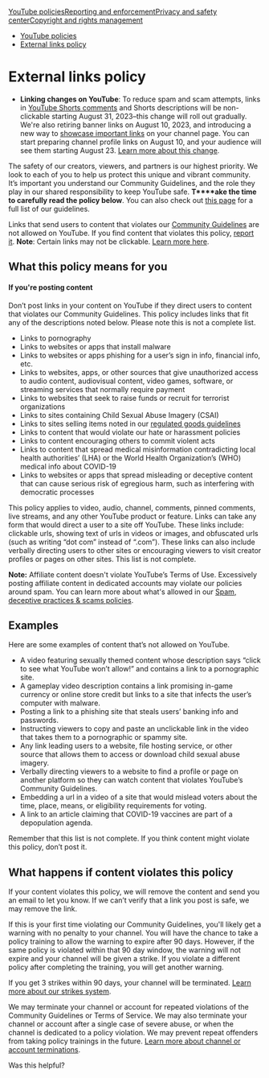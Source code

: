 [YouTube policies](/youtube/topic/2803176?hl=en&ref_topic=6151248,3230811,3256124,)[Reporting and enforcement](/youtube/topic/2803138?hl=en&ref_topic=6151248,3230811,3256124,)[Privacy and safety center](/youtube/topic/2803240?hl=en&ref_topic=6151248,3230811,3256124,)[Copyright and rights management](/youtube/topic/2676339?hl=en&ref_topic=6151248,3230811,3256124,)
    

*   [YouTube policies](/youtube/topic/2803176?hl=en&ref_topic=6151248)
*   [External links policy](/youtube/answer/9054257)

External links policy
=====================

*   **Linking changes on YouTube**: To reduce spam and scam attempts, links in [YouTube Shorts comments](/youtube/answer/12816427) and Shorts descriptions will be non-clickable starting August 31, 2023–this change will roll out gradually. We're also retiring banner links on August 10, 2023, and introducing a new way to [showcase important links](/youtube?p=channel_profile_links) on your channel page. You can start preparing channel profile links on August 10, and your audience will see them starting August 23. [Learn more about this change](https://yt.be/help/links).

The safety of our creators, viewers, and partners is our highest priority. We look to each of you to help us protect this unique and vibrant community. It’s important you understand our Community Guidelines, and the role they play in our shared responsibility to keep YouTube safe. **T****ake the time to carefully read the policy below**. You can also check out [this page](/youtube/answer/9288567) for a full list of our guidelines.

Links that send users to content that violates our [Community Guidelines](/youtube/answer/9288567) are not allowed on YouTube. If you find content that violates this policy, [report it](/youtube/answer/2802027). **Note**: Certain links may not be clickable. [Learn more here](/youtube/answer/13748639#clickable).

What this policy means for you
------------------------------

#### If you're posting content

Don’t post links in your content on YouTube if they direct users to content that violates our Community Guidelines. This policy includes links that fit any of the descriptions noted below. Please note this is not a complete list.

*   Links to pornography
*   Links to websites or apps that install malware
*   Links to websites or apps phishing for a user’s sign in info, financial info, etc.
*   Links to websites, apps, or other sources that give unauthorized access to audio content, audiovisual content, video games, software, or streaming services that normally require payment
*   Links to websites that seek to raise funds or recruit for terrorist organizations
*   Links to sites containing Child Sexual Abuse Imagery (CSAI)
*   Links to sites selling items noted in our [regulated goods guidelines](/youtube/answer/9229611)
*   Links to content that would violate our hate or harassment policies
*   Links to content encouraging others to commit violent acts
*   Links to content ​​that spread medical misinformation contradicting local health authorities’ (LHA) or the World Health Organization’s (WHO) medical info about COVID-19
*   Links to websites or apps that spread misleading or deceptive content that can cause serious risk of egregious harm, such as interfering with democratic processes

This policy applies to video, audio, channel, comments, pinned comments, live streams, and any other YouTube product or feature. Links can take any form that would direct a user to a site off YouTube. These links include: clickable urls, showing text of urls in videos or images, and obfuscated urls (such as writing “dot com” instead of “.com”). These links can also include verbally directing users to other sites or encouraging viewers to visit creator profiles or pages on other sites. This list is not complete.

**Note:** Affiliate content doesn't violate YouTube’s Terms of Use. Excessively posting affiliate content in dedicated accounts may violate our policies around spam. You can learn more about what's allowed in our [Spam, deceptive practices & scams policies](/youtube/answer/2801973).

Examples
--------

Here are some examples of content that’s not allowed on YouTube.

*   A video featuring sexually themed content whose description says “click to see what YouTube won’t allow!” and contains a link to a pornographic site.
*   A gameplay video description contains a link promising in-game currency or online store credit but links to a site that infects the user’s computer with malware.
*   Posting a link to a phishing site that steals users’ banking info and passwords.
*   Instructing viewers to copy and paste an unclickable link in the video that takes them to a pornographic or spammy site.
*   Any link leading users to a website, file hosting service, or other source that allows them to access or download child sexual abuse imagery.
*   Verbally directing viewers to a website to find a profile or page on another platform so they can watch content that violates YouTube’s Community Guidelines.
*   Embedding a url in a video of a site that would mislead voters about the time, place, means, or eligibility requirements for voting.
*   A link to an article claiming that COVID-19 vaccines are part of a depopulation agenda.

Remember that this list is not complete. If you think content might violate this policy, don’t post it.

What happens if content violates this policy
--------------------------------------------

If your content violates this policy, we will remove the content and send you an email to let you know. If we can’t verify that a link you post is safe, we may remove the link.

If this is your first time violating our Community Guidelines, you'll likely get a warning with no penalty to your channel. You will have the chance to take a policy training to allow the warning to expire after 90 days. However, if the same policy is violated within that 90 day window, the warning will not expire and your channel will be given a strike. If you violate a different policy after completing the training, you will get another warning.

If you get 3 strikes within 90 days, your channel will be terminated. [Learn more about our strikes system](/youtube/answer/2802032).

We may terminate your channel or account for repeated violations of the Community Guidelines or Terms of Service. We may also terminate your channel or account after a single case of severe abuse, or when the channel is dedicated to a policy violation. We may prevent repeat offenders from taking policy trainings in the future. [Learn more about channel or account terminations](/youtube/answer/2802168).

Was this helpful?